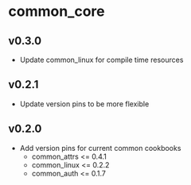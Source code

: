 common\_core
=======

v0.3.0
------
* Update common\_linux for compile time resources

v0.2.1
------
* Update version pins to be more flexible

v0.2.0
------
* Add version pins for current common cookbooks
  * common\_attrs <= 0.4.1
  * common\_linux <= 0.2.2
  * common\_auth <= 0.1.7

